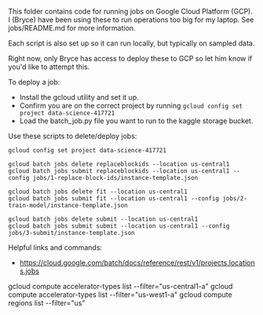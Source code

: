 This folder contains code for running jobs on Google Cloud Platform (GCP). I (Bryce) have been using these to run operations too big for my laptop. See jobs/README.md for more information.

Each script is also set up so it can run locally, but typically on sampled data. 

Right now, only Bryce has access to deploy these to GCP so let him know if you'd like to attempt this.

To deploy a job: 

* Install the gcloud utility and set it up.
* Confirm you are on the correct project by running `gcloud config set project data-science-417721`
* Load the batch_job.py file you want to run to the kaggle storage bucket.

Use these scripts to delete/deploy jobs:
```
gcloud config set project data-science-417721

gcloud batch jobs delete replaceblockids --location us-central1
gcloud batch jobs submit replaceblockids --location us-central1 --config jobs/1-replace-block-ids/instance-template.json

gcloud batch jobs delete fit --location us-central1
gcloud batch jobs submit fit --location us-central1 --config jobs/2-train-model/instance-template.json

gcloud batch jobs delete submit --location us-central1
gcloud batch jobs submit submit --location us-central1 --config jobs/3-submit/instance-template.json

```

Helpful links and commands:

* https://cloud.google.com/batch/docs/reference/rest/v1/projects.locations.jobs

gcloud compute accelerator-types list --filter="us-central1-a"
gcloud compute accelerator-types list --filter="us-west1-a"
gcloud compute regions list --filter="us"


